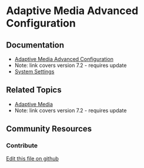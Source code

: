 # Adaptive Media Advanced Configuration

## Documentation

* [Adaptive Media Advanced Configuration](https://portal.liferay.dev/docs/7-2/user/-/knowledge_base/u/advanced-configuration-options)
* Note: link covers version 7.2 - requires update
* [System Settings](https://learn.liferay.com/dxp/7.x/en/system-administration/system_settings.html)

## Related Topics

* [Adaptive Media](https://portal.liferay.dev/docs/7-2/user/-/knowledge_base/u/adapting-your-media-across-multiple-devices)
* Note: link covers version 7.2 - requires update

## Community Resources


### Contribute

[Edit this file on github](https://github.com/olafk/controlpanel-documentation-docs/blob/master/md/73en/com_liferay_configuration_admin_web_portlet_SystemSettingsPortlet/com.liferay.adaptive.media.web.internal.configuration.AMConfiguration.md)
